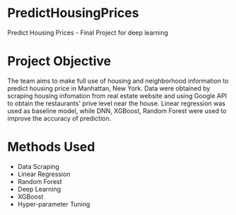 # PredictHousingPrices
Predict Housing Prices - Final Project for deep learning

# Project Objective
The team aims to make full use of housing and neighborhood information to predict housing price in Manhattan, New York. Data were obtained by scraping housing infomation from real estate website and using Google API to obtain the restaurants' prive level near the house. Linear regression was used as baseline model, while DNN, XGBoost, Random Forest were used to improve the accuracy of prediction.

# Methods Used
- Data Scraping
- Linear Regression
- Random Forest
- Deep Learning
- XGBoost
- Hyper-parameter Tuning

